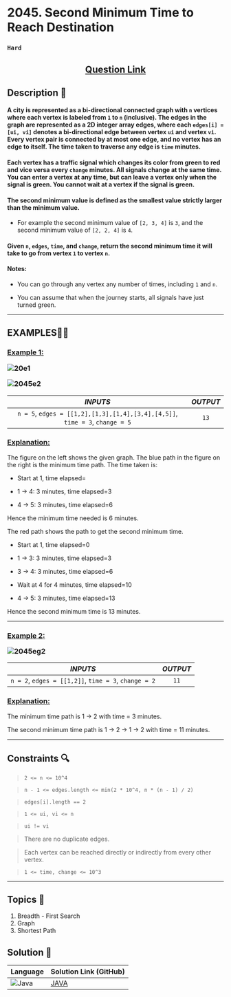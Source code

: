 # 2045. Second Minimum Time to Reach Destination

### `Hard`


<h2 align="center">
<a href="https://leetcode.com/problems/second-minimum-time-to-reach-destination/description/?envType=daily-question&envId=2024-07-28"><strong>Question Link</strong></a>
</h2>


## Description 📑

#### A city is represented as a bi-directional connected graph with `n` vertices where each vertex is labeled from `1` to `n` (inclusive). The edges in the graph are represented as a 2D integer array edges, where each `edges[i] = [ui, vi]` denotes a bi-directional edge between vertex `ui` and vertex `vi`. Every vertex pair is connected by at most one edge, and no vertex has an edge to itself. The time taken to traverse any edge is `time` minutes.

#### Each vertex has a traffic signal which changes its color from green to red and vice versa every `change` minutes. All signals change at the same time. You can enter a vertex at any time, but can leave a vertex only when the signal is green. You cannot wait at a vertex if the signal is green.

#### The second minimum value is defined as the smallest value strictly larger than the minimum value.

- For example the second minimum value of `[2, 3, 4]` is `3`, and the second minimum value of `[2, 2, 4]` is `4`.

#### Given `n`, `edges`, `time`, and `change`, return the second minimum time it will take to go from vertex `1` to vertex `n`.

#### Notes:

- You can go through any vertex any number of times, including `1` and `n`.

- You can assume that when the journey starts, all signals have just turned green.

---

## **EXAMPLES**💫✨ </br>

<h3>

<ins>**Example 1**:</ins> </br>

![20e1](https://github.com/user-attachments/assets/56b8378e-73cd-45cd-b23a-5e84501db811)

![2045e2](https://github.com/user-attachments/assets/feff3935-9a63-4396-ac56-bc0cf2418184)



| _INPUTS_ | _OUTPUT_ |
| :-----------: | :-----------: |
| `n = 5`, `edges = [[1,2],[1,3],[1,4],[3,4],[4,5]]`, `time = 3`, `change = 5` | `13` |

</h3>

<h3>
<ins>Explanation:</ins>
</h3>

The figure on the left shows the given graph.
The blue path in the figure on the right is the minimum time path.
The time taken is:

- Start at 1, time elapsed=

- 1 -> 4: 3 minutes, time elapsed=3

- 4 -> 5: 3 minutes, time elapsed=6

Hence the minimum time needed is 6 minutes.

The red path shows the path to get the second minimum time.

- Start at 1, time elapsed=0

- 1 -> 3: 3 minutes, time elapsed=3

- 3 -> 4: 3 minutes, time elapsed=6

- Wait at 4 for 4 minutes, time elapsed=10

- 4 -> 5: 3 minutes, time elapsed=13

Hence the second minimum time is 13 minutes.
___
<h3>

<ins>**Example 2**:</ins> </br>

![2045eg2](https://github.com/user-attachments/assets/05e96321-b465-4779-8830-e82bd55df9ed)


| _INPUTS_ | _OUTPUT_ |
| :-----------: | :-----------: |
| `n = 2`, `edges = [[1,2]]`, `time = 3`, `change = 2` | `11` |

</h3>

<h3>
<ins>Explanation:</ins>
</h3>

The minimum time path is 1 -> 2 with time = 3 minutes.

The second minimum time path is 1 -> 2 -> 1 -> 2 with time = 11 minutes.

___

## Constraints 🔍

> `2 <= n <= 10^4`</br>

> `n - 1 <= edges.length <= min(2 * 10^4, n * (n - 1) / 2)` </br>

> `edges[i].length == 2` </br>

> `1 <= ui, vi <= n` </br>

> `ui != vi` </br>

> There are no duplicate edges. </br>

> Each vertex can be reached directly or indirectly from every other vertex. </br>

> `1 <= time, change <= 10^3`

___

## Topics 📝

1. Breadth - First Search
2. Graph
3. Shortest Path

## Solution 📃

|  Language   |  Solution Link (GitHub) |
| ------------- | ------------- |
|  ![Java](https://img.shields.io/badge/java-%23ED8B00.svg?style=flat&logo=openjdk&logoColor=white)  | [JAVA](https://github.com/Purnima47/Leetcode-Solutions/blob/main/%F0%9F%94%B4%20Hard/2045%20-%20Second%20Minimum%20Time%20to%20Reach%20Destination/_2045SecondMinimumTimeToReachDestination.java) |